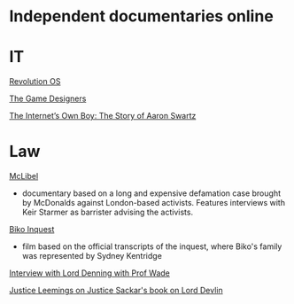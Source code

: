 # Independent documentaries online

# IT

[Revolution OS](https://www.youtube.com/watch?v=k0RYQVkQmWU&t=18s)

[The Game Designers](https://www.youtube.com/watch?v=jLkgdpzfiRA)

[The Internet’s Own Boy: The Story of Aaron Swartz](https://www.youtube.com/watch?v=9vz06QO3UkQ&rco=1) 

# Law

[McLibel](https://www.youtube.com/watch?v=V58kK4r26yk&t=75s)
- documentary based on a long and expensive defamation case brought by McDonalds against London-based activists.  Features interviews with Keir Starmer as barrister advising the activists.

[Biko Inquest](https://rarefilmm.com/2022/07/the-biko-inquest-1984/)
- film based on the official transcripts of the inquest, where Biko's family was represented by Sydney Kentridge

[Interview with Lord Denning with Prof Wade](https://www.youtube.com/watch?v=qIGYX3aRSVI&t=2s)

[Justice Leemings on Justice Sackar's book on Lord Devlin](https://www.youtube.com/watch?v=xphUQoXD-KE&t=870s)